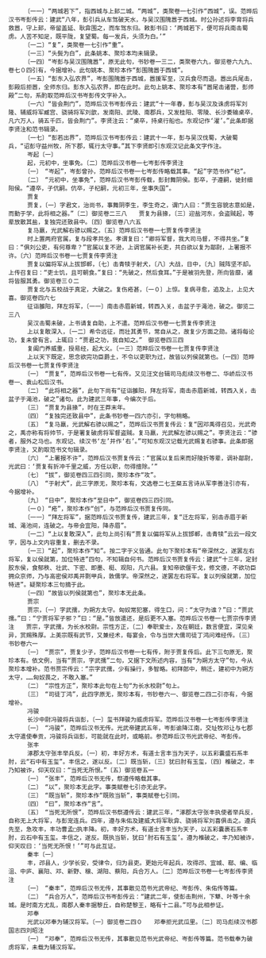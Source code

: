 <!-- { "loadSidebar": true } -->
      　　〔一一〕“两城若下”，指西城与上邽二城。“两城”，类聚卷一七引作“西城”，误。范晔后汉书岑彭传云：建武“八年，彭引兵从车驾破天水，与吴汉围隗嚣于西城。时公孙述将李育将兵救嚣，守上邽，帝留盖延、耿弇围之，而车驾东归。敕彭书曰：‘两城若下，便可将兵南击蜀虏。人苦不知足，既平陇，复望蜀。每一发兵，头须为白。’”
      　　〔一二〕“复”，类聚卷一七引作“重”。
      　　〔一三〕“头鬓为白”，此条姚本、聚珍本均未辑录。
      　　〔一四〕“岑彭与吴汉围隗嚣”，原无此句，书钞卷一三二，类聚卷六九，御览卷六九九、卷七０四引有，今据增补。此句姚本、聚珍本作“彭围隗嚣于西城”。
      　　〔一五〕“彭东入弘农界”，岑彭围隗嚣于西城，嚣援军至，汉兵食尽而退。嚣出兵尾击，彭殿后拒嚣，全师东归。彭东入弘农界，即在此时。此句上姚本、聚珍本有“嚣尾击诸营，彭师殿”二句，系酌取范晔后汉书岑彭传文字补入。
      　　〔一六〕“皆会荆门”，范晔后汉书岑彭传云：建武“十一年春，彭与吴汉及诛虏将军刘隆、辅威将军臧宫、骁骑将军刘歆，发南阳、武陵、南郡兵，又发桂阳、零陵、长沙委输桌卒，凡六万人，骑五千匹，皆会荆门”。李贤注云：“桌卒，持桌行船也。东观记作‘濯’。”此条即据李贤注和范书辑录。
      　　〔一七〕“彭若出界”，范晔后汉书岑彭传云：建武十一年，彭与吴汉伐蜀，大破蜀兵，“诏彭守益州牧，所下郡，辄行太守事。”其下李贤即引东观汉记此条文字作注。
      　　岑起〔一〕
      　　起，元初中，坐事免。〔二〕范晔后汉书卷一七岑彭传李贤注
      　　〔一〕　“岑起”，岑彭曾孙，范晔后汉书卷一七岑彭传略载其事。“起”字范书作“杞”。
      　　〔二〕　“元初中，坐事免”，范晔后汉书岑彭传载，彭封舞阴侯。彭卒，子遵嗣，徙封细阳侯。“遵卒，子伉嗣。伉卒，子杞嗣，元初三年，坐事失国”。
      　　贾复
      　　贾复，〔一〕字君文，治尚书，事舞阴李生，李生奇之，谓门人曰：“贾生容貌志意如是，而勤于学，此将相之器。”〔二〕御览卷二三八　　贾复为县掾，〔三〕迎盐河东，会盗贼起，等辈放散其盐，复独完还致县中。〔四〕御览卷八六五
      　　复马羸，光武解右骖以赐之。〔五〕范晔后汉书卷一七贾复传李贤注
      　　时上置两府官属，复与段孝共坐。孝谓复曰：“卿将军督，我大司马督，不得共坐。”复曰：“俱刘公吏，有何尊卑？”官属以复不逊，上调官属补长吏，共白欲以复为鄗尉，上署报不许。〔六〕范晔后汉书卷一七贾复传李贤注
      　　贾复以偏将军从上拔邯郸，〔七〕击青犊于射犬，〔八〕大战，日中，〔九〕贼阵坚不却。上传召复曰：“吏士饥，且可朝食。”复曰：“先破之，然后食耳。”于是被羽先登，所向皆靡，诸将皆服其勇。御览卷三０二
      　　贾复北与五校战于真定，大破之。复伤疮甚，〔一０〕上惊。复病寻愈，追及上，上见大喜。御览卷四六七
      　　征诣雒阳，拜左将军，〔一一〕南击赤眉新城，转西入关，击盆子于渑池，破之。御览二三八
      　　吴汉击蜀未破，上书请复自助，上不遣。范晔后汉书卷一七贾复传李贤注
      　　上以复敢深入，〔一二〕希令远征，而壮其勇节，常自从之，故复少方面之勋。诸将每论功，复未曾有言。上辄曰：“贾君之功，我自知之。”　御览卷四三四
      　　复阖门养威重，授易经，起大义。〔一三〕范晔后汉书卷一七贾复传李贤注
      　　上以天下既定，思念欲完功臣爵土，不令以吏职为过，故皆以列侯就第也。〔一四〕范晔后汉书卷一七贾复传李贤注
      　　〔一〕　“贾复”，范晔后汉书卷一七有传。又见汪文台辑司马彪续汉书卷二、华峤后汉书卷一、袁山松后汉书。
      　　〔二〕　“此将相之器”，此句下尚有“征诣雒阳，拜左将军，南击赤眉新城，转西入关，击盆子于渑池，破之”诸句。此为建武三年事，今编次于后。
      　　〔三〕　“贾复为县掾”，时在王莽末年。
      　　〔四〕　“复独完还致县中”，此条书钞卷一四六亦引，字句稍略。
      　　〔五〕　“复马羸，光武解右骖以赐之”，范晔后汉书贾复传云：复“因邓禹得召见，光武奇之，禹亦称有将帅节，于是署复破虏将军督盗贼。复马羸，光武解左骖以赐之”。李贤注云：“骖者，服外之马也。东观记、续汉书‘左’并作‘右’。”可知东观汉记载光武赐复右骖事。此条即据李贤注，又酌取范书文句辑录。
      　　〔六〕　“上署报不许”，范晔后汉书贾复传云：“官属以复后来而好陵折等辈，调补鄗尉，光武曰：‘贾复有折冲千里之威，方任以职，勿得擅除。’”
      　　〔七〕　“拔”，御览卷四三四引同，聚珍本作“攻”。
      　　〔八〕　“于射犬”，此三字原无，聚珍本有，文选卷二七王粲五言诗从军李善注引亦有，今据增补。
      　　〔九〕　“日中”，聚珍本作“至日中”，御览卷四三四引同。
      　　〔一０〕“疮”，聚珍本作“创”，与范晔后汉书贾复传同。
      　　〔一一〕“拜左将军”，据范晔后汉书贾复传，建武三年，复“迁左将军，别击赤眉于新城、渑池间，连破之。与帝会宜阳，降赤眉”。
      　　〔一二〕“上以复敢深入”，此句上尚引有“贾复以偏将军从上拔邯郸，击青犊”云云一段文字，因与上文内容重复，删去不录。
      　　〔一三〕“起”，聚珍本作“知”。按二字于义皆通。此句下聚珍本有“帝深然之，遂罢左右将军，复以侯就第，加位特进”四句，不知辑自何书。范晔后汉书贾复传云：建武“十三年，定封胶东侯，食郁秩、壮武、下密、即墨、梃、观阳，凡六县。复知帝欲偃干戈，修文德，不欲功臣拥众京师，乃与高密侯邓禹并剽甲兵，敦儒学。帝深然之，遂罢左右将军。复以列侯就第，加位特进”。疑聚珍本三句摘于此。
      　　〔一四〕“故皆以列侯就第也”，聚珍本无此条。
      　　贾宗
      　　贾宗，〔一〕字武孺，为朔方太守。匈奴常犯塞，得生口，问：“太守为谁？”曰：“贾武孺。”曰：“宁贾将军子邪？”曰：“是。”皆放遣还，是后更不入塞。范晔后汉书卷一七贾宗传李贤注　　贾宗，字武孺，为长水校尉。宗性方正，〔二〕奉职爱士，及在朝廷，数言便宜，深见亲异，赏赐殊厚。上美宗既有武节，又兼经术，每宴会，令与当世大儒司徒丁鸿问难经传。〔三〕书钞卷六一
      　　〔一〕　“贾宗”，贾复少子，范晔后汉书卷一七有传，附于贾复传后。此下三句原无，聚珍本有。依文例，当有“贾宗，字武孺”二句，又据下文所述内容，当有“为朔方太守”句，今从聚珍本增补。范书贾宗传云：“宗字武孺，少有操行，多智略。初拜郎中，稍迁，建初中为朔方太守，……匈奴畏之，不敢入塞。”
      　　〔二〕　“宗性方正”，聚珍本此句在上句“为长水校尉”句上。
      　　〔三〕　“司徒丁鸿”，此四字原无，聚珍本有，书钞卷六一、御览卷二四二引亦有，今据增补。
      　　冯骏
      　　长沙中尉冯骏将兵诣彭，〔一〕玺书拜骏为威虏将军。范晔后汉书卷一七岑彭传李贤注
      　　〔一〕　“冯骏”，范晔后汉书无传。光武帝建武五年，岑彭谕降江南，交址牧邓让与七郡太守遣使奉贡，冯骏将兵诣彭，可能就在此时，或略前。参范晔后汉书光武帝纪、岑彭传。
      　　张丰
      　　涿郡太守张丰举兵反。〔一〕初，丰好方术，有道士言丰当为天子，以五彩囊盛石系丰肘，云“石中有玉玺”。丰信之，遂以反。〔二〕既当斩，〔三〕犹曰肘有玉玺，〔四〕椎破之，丰乃知被诈，仰天叹曰：“当死无所恨。”〔五〕御览卷五一
      　　〔一〕　“张丰”，范晔后汉书无传，祭遵传略载其事。
      　　〔二〕　“以”，聚珍本无此字。事类赋卷七引亦无此字。
      　　〔三〕　“既当斩”，聚珍本作“既败当斩”，事类赋卷七引同。
      　　〔四〕　“曰”，聚珍本作“言”。
      　　〔五〕　“当死无所恨”，范晔后汉书祭遵传云：建武三年，“涿郡太守张丰执使者举兵反，自称无上大将军，与彭宠连兵。四年，遵与朱佑及建威大将军耿弇、骁骑将军刘喜俱击之。遵兵先至，急攻丰，丰功曹孟□执丰降。初，丰好方术，有道士言丰当为天子，以五彩囊裹石系丰肘，云石中有玉玺。丰信之，遂反。既执当斩，犹曰‘肘石有玉玺’。遵为椎破之，丰乃知被诈，仰天叹曰：‘当死无所恨！’”可与此互证。
      　　秦丰〔一〕
      　　丰，邔县人，少学长安，受律令，归为县吏。更始元年起兵，攻得邔、宜城、鄀、编、临沮、中庐、襄阳、邓、新野、穣、湖阳、蔡阳，兵合万人。〔二〕范晔后汉书卷一七岑彭传李贤注
      　　〔一〕　“秦丰”，范晔后汉书无传，其事散见范书光武帝纪、岑彭传、朱佑传等篇。
      　　〔二〕　“兵合万人”，范晔后汉书岑彭传云：“建武二年，使彭击荆州，下犨、叶等十余城。是时南方尤乱，南郡人秦丰据黎丘，自称楚黎王，略有十二县。”可与此相参证。
      　　邓奉
      　　光武以邓奉为辅汉将军。〔一〕御览卷二四０　　邓奉拒光武瓜里。〔二〕司马彪续汉书郡国志四刘昭注
      　　〔一〕　“邓奉”，范晔后汉书无传，其事散见范书光武帝纪、岑彭传等篇。范书载奉为破虏将军，未载为辅汉将军。
